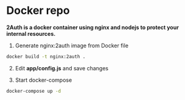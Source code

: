 Docker repo
=

**2Auth is a docker container using nginx and nodejs to protect your internal resources.**

1. Generate nginx:2auth image from Docker file

```bash
docker build -t nginx:2auth .
```

2. Edit **app/config.js** and save changes

3. Start docker-compose

```bash
docker-compose up -d
```
